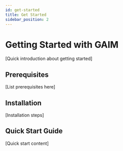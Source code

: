 ```yaml
---
id: get-started
title: Get Started
sidebar_position: 2
---
```


# Getting Started with GAIM

[Quick introduction about getting started]

## Prerequisites

[List prerequisites here]

## Installation

[Installation steps]

## Quick Start Guide

[Quick start content]